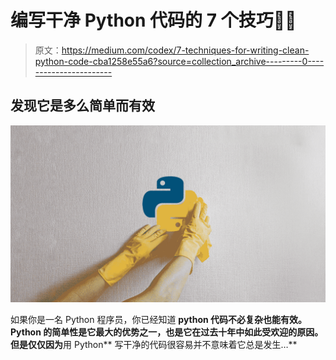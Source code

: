 # 编写干净 Python 代码的 7 个技巧🛁🧼

> 原文：<https://medium.com/codex/7-techniques-for-writing-clean-python-code-cba1258e55a6?source=collection_archive---------0----------------------->

## 发现它是多么简单而有效

![](img/44c85ec6ea7d90e66b4c84afbb2694a1.png)

如果你是一名 Python 程序员，你已经知道 **python 代码不必复杂也能有效。Python 的简单性是它最大的优势之一，也是它在过去十年中如此受欢迎的原因。但是仅仅因为**用 Python** 写干净的代码很容易并不意味着它总是发生…**